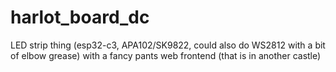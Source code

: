 # harlot_board_dc

LED strip thing (esp32-c3, APA102/SK9822, could also do WS2812 with a bit of elbow grease) with a fancy pants web frontend (that is in another castle)
